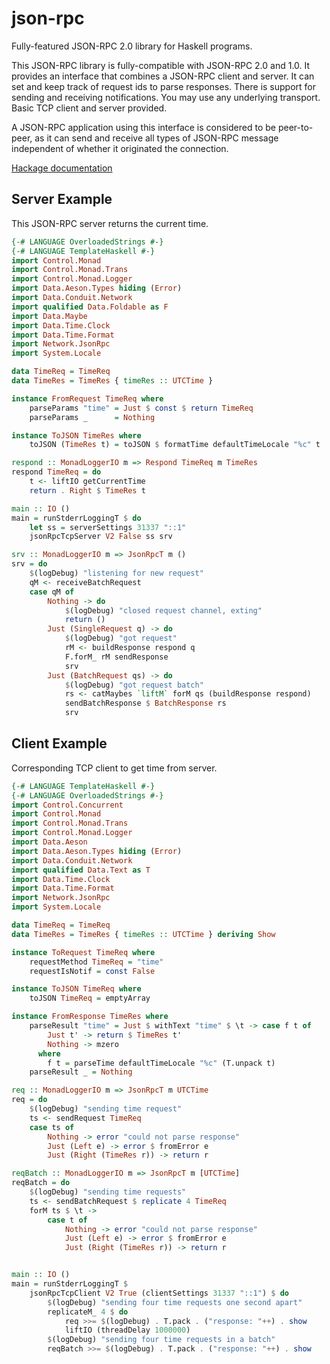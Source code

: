 json-rpc
========

Fully-featured JSON-RPC 2.0 library for Haskell programs.

This JSON-RPC library is fully-compatible with JSON-RPC 2.0 and 1.0. It
provides an interface that combines a JSON-RPC client and server. It can
set and keep track of request ids to parse responses.  There is support
for sending and receiving notifications. You may use any underlying
transport.  Basic TCP client and server provided.

A JSON-RPC application using this interface is considered to be
peer-to-peer, as it can send and receive all types of JSON-RPC message
independent of whether it originated the connection.

[Hackage documentation](http://hackage.haskell.org/package/json-rpc)


Server Example
--------------

This JSON-RPC server returns the current time.

``` haskell
{-# LANGUAGE OverloadedStrings #-}
{-# LANGUAGE TemplateHaskell #-}
import Control.Monad
import Control.Monad.Trans
import Control.Monad.Logger
import Data.Aeson.Types hiding (Error)
import Data.Conduit.Network
import qualified Data.Foldable as F
import Data.Maybe
import Data.Time.Clock
import Data.Time.Format
import Network.JsonRpc
import System.Locale

data TimeReq = TimeReq
data TimeRes = TimeRes { timeRes :: UTCTime }

instance FromRequest TimeReq where
    parseParams "time" = Just $ const $ return TimeReq 
    parseParams _      = Nothing

instance ToJSON TimeRes where
    toJSON (TimeRes t) = toJSON $ formatTime defaultTimeLocale "%c" t

respond :: MonadLoggerIO m => Respond TimeReq m TimeRes
respond TimeReq = do
    t <- liftIO getCurrentTime
    return . Right $ TimeRes t

main :: IO ()
main = runStderrLoggingT $ do
    let ss = serverSettings 31337 "::1"
    jsonRpcTcpServer V2 False ss srv

srv :: MonadLoggerIO m => JsonRpcT m ()
srv = do
    $(logDebug) "listening for new request"
    qM <- receiveBatchRequest
    case qM of
        Nothing -> do
            $(logDebug) "closed request channel, exting"
            return ()
        Just (SingleRequest q) -> do
            $(logDebug) "got request"
            rM <- buildResponse respond q
            F.forM_ rM sendResponse
            srv
        Just (BatchRequest qs) -> do
            $(logDebug) "got request batch"
            rs <- catMaybes `liftM` forM qs (buildResponse respond)
            sendBatchResponse $ BatchResponse rs
            srv
```

Client Example
--------------

Corresponding TCP client to get time from server.

``` haskell
{-# LANGUAGE TemplateHaskell #-}
{-# LANGUAGE OverloadedStrings #-}
import Control.Concurrent
import Control.Monad
import Control.Monad.Trans
import Control.Monad.Logger
import Data.Aeson
import Data.Aeson.Types hiding (Error)
import Data.Conduit.Network
import qualified Data.Text as T
import Data.Time.Clock
import Data.Time.Format
import Network.JsonRpc
import System.Locale

data TimeReq = TimeReq
data TimeRes = TimeRes { timeRes :: UTCTime } deriving Show

instance ToRequest TimeReq where
    requestMethod TimeReq = "time"
    requestIsNotif = const False

instance ToJSON TimeReq where
    toJSON TimeReq = emptyArray

instance FromResponse TimeRes where
    parseResult "time" = Just $ withText "time" $ \t -> case f t of
        Just t' -> return $ TimeRes t'
        Nothing -> mzero
      where
        f t = parseTime defaultTimeLocale "%c" (T.unpack t)
    parseResult _ = Nothing

req :: MonadLoggerIO m => JsonRpcT m UTCTime
req = do
    $(logDebug) "sending time request"
    ts <- sendRequest TimeReq
    case ts of
        Nothing -> error "could not parse response"
        Just (Left e) -> error $ fromError e
        Just (Right (TimeRes r)) -> return r

reqBatch :: MonadLoggerIO m => JsonRpcT m [UTCTime]
reqBatch = do
    $(logDebug) "sending time requests"
    ts <- sendBatchRequest $ replicate 4 TimeReq
    forM ts $ \t ->
        case t of
            Nothing -> error "could not parse response"
            Just (Left e) -> error $ fromError e
            Just (Right (TimeRes r)) -> return r


main :: IO ()
main = runStderrLoggingT $
    jsonRpcTcpClient V2 True (clientSettings 31337 "::1") $ do
        $(logDebug) "sending four time requests one second apart"
        replicateM_ 4 $ do
            req >>= $(logDebug) . T.pack . ("response: "++) . show
            liftIO (threadDelay 1000000)
        $(logDebug) "sending four time requests in a batch"
        reqBatch >>= $(logDebug) . T.pack . ("response: "++) . show
```
